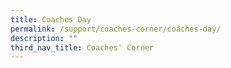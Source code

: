 ```yaml
---
title: Coaches Day
permalink: /support/coaches-corner/coaches-day/
description: ""
third_nav_title: Coaches' Corner
---
```


